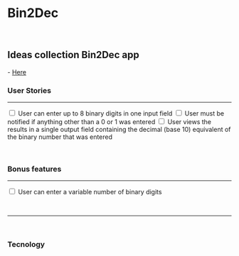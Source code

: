 <h1>Bin2Dec</h1>
<br/>
<h2>Ideas collection Bin2Dec app</h2> - <a href="https://github.com/florinpop17/app-ideas">Here</a>
<br/>
<h3>User Stories</h3>
<hr/>
<form>
    <input type="checkbox" id="eight_digits" name="eight_digits" />
    <label for="eight_digits">User can enter up to 8 binary digits in one input field</label>
    <input type="checkbox" id="notified" name="notified"/>
    <label for="notified">User must be notified if anything other than a 0 or 1 was entered</label>
    <input type="checkbox" id="results" name="results" />
    <label for="results">User views the results in a single output field containing the decimal (base 10) equivalent of the binary number that was entered</label>
</form>
<br>
<h3>Bonus features</h3>
<hr/>
<form>
    <input type="checkbox" id="variable" name="variable" />
    <label for="variable">User can enter a variable number of binary digits</label>
</form>
<br/>
<hr/>
<br/>
<h3>Tecnology</h3>



